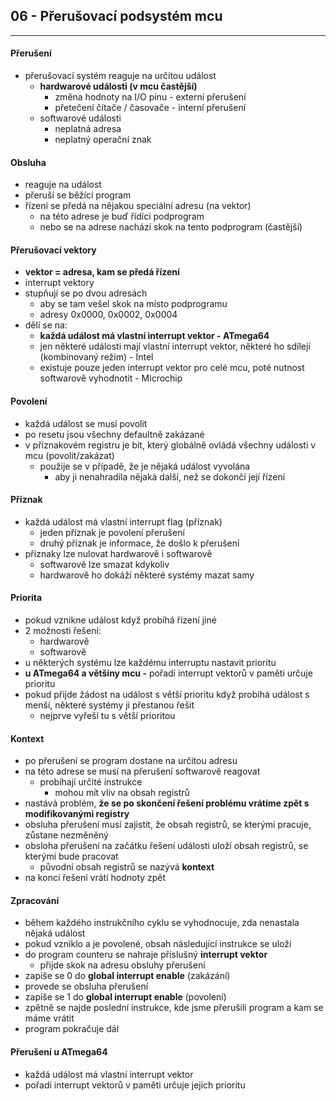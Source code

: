 ## 06 - Přerušovací podsystém mcu
----

#### Přerušení
- přerušovací systém reaguje na určitou událost
  - **hardwarové události (v mcu častější)**
    - změna hodnoty na I/O pinu - externí přerušení
    - přetečení čítače / časovače - interní přerušení
  - softwarové události
    - neplatná adresa
    - neplatný operační znak

#### Obsluha
- reaguje na událost
- přeruší se běžící program
- řízení se předá na nějakou speciální adresu (na vektor)
  - na této adrese je buď řídící podprogram
  - nebo se na adrese nachází skok na tento podprogram (častější)

#### Přerušovací vektory
- **vektor = adresa, kam se předá řízení**
- interrupt vektory
- stupňují se po dvou adresách
  - aby se tam vešel skok na místo podprogramu
  - adresy 0x0000, 0x0002, 0x0004
- dělí se na:
  - **každá událost má vlastní interrupt vektor - ATmega64**
  - jen některé události mají vlastní interrupt vektor, některé ho sdílejí (kombinovaný režim) - Intel
  - existuje pouze jeden interrupt vektor pro celé mcu, poté nutnost softwarově vyhodnotit - Microchip

#### Povolení
- každá událost se musí povolit
- po resetu jsou všechny defaultně zakázané
- v příznakovém registru je bit, který globálně ovládá všechny události v mcu (povolit/zakázat)
  - použije se v případě, že je nějaká událost vyvolána
    - aby ji nenahradila nějaká další, než se dokončí její řízení

#### Příznak
- každá událost má vlastní interrupt flag (příznak)
  - jeden příznak je povolení přerušení
  - druhý příznak je informace, že došlo k přerušení
- příznaky lze nulovat hardwarově i softwarově
  - softwarově lze smazat kdykoliv
  - hardwarově ho dokáží některé systémy mazat samy

#### Priorita
- pokud vznikne událost když probíhá řízení jiné
- 2 možnosti řešení:
  - hardwarově
  - softwarově
- u některých systému lze každému interruptu nastavit prioritu
- **u ATmega64 a většiny mcu -** pořadí interrupt vektorů v paměti určuje prioritu
- pokud přijde žádost na událost s větší prioritu když probíhá událost s menší, některé systémy ji přestanou řešit
  - nejprve vyřeší tu s větší prioritou

#### Kontext
- po přerušení se program dostane na určitou adresu
- na této adrese se musí na přerušení softwarově reagovat
  - probíhají určité instrukce
    - mohou mít vliv na obsah registrů
- nastává problém, **že se po skončení řešení problému vrátíme zpět s modifikovanými registry**
- obsluha přerušení musí zajistit, že obsah registrů, se kterými pracuje, zůstane nezměněný
- obsloha přerušení na začátku řešení události uloží obsah registrů, se kterými bude pracovat
  - původní obsah registrů se nazývá **kontext**
- na konci řešení vrátí hodnoty zpět

#### Zpracování
- během každého instrukčního cyklu se vyhodnocuje, zda nenastala nějaká událost
- pokud vzniklo a je povolené, obsah následující instrukce se uloží
- do program counteru se nahraje příslušný **interrupt vektor**
  - přijde skok na adresu obsluhy přerušení
- zapíše se 0 do **global interrupt enable** (zakázání)
- provede se obsluha přerušení
- zapíše se 1 do **global interrupt enable** (povolení)
- zpětně se najde poslední instrukce, kde jsme přerušili program a kam se máme vrátit
- program pokračuje dál

#### Přerušení u ATmega64
- každá událost má vlastní interrupt vektor
- pořadí interrupt vektorů v paměti určuje jejich prioritu
